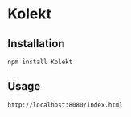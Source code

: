 # Kolekt

## Installation
```
npm install Kolekt
```

## Usage
```html
http://localhost:8080/index.html
```
